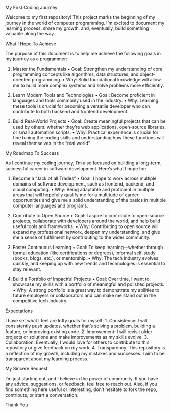 My First Coding Journey

Welcome to my first repository! This project marks the beginning of my journey in the world of computer programming. I’m excited to document my learning process, share my growth, and, eventually, build something valuable along the way.

What I Hope To Achieve 

The purpose of this document is to help me achieve the following goals in my journey as a programmer:

1. Master the Fundamentals
	•	Goal: Strengthen my understanding of core programming concepts like algorithms, data structures, and object-oriented programming.
	•	Why: Solid foundational knowledge will allow me to build more complex systems and solve problems more efficiently.

2. Learn Modern Tools and Technologies
	•	Goal: Become proficient in languages and tools commonly used in the industry.
	•	Why: Learning these tools is crucial for becoming a versatile developer who can contribute to both backend and frontend development.

3. Build Real-World Projects
	•	Goal: Create meaningful projects that can be used by others: whether they’re web applications, open-source libraries, or small automation scripts.
	•	Why: Practical experience is crucial for fine tuning the coding skills and understanding how these functions will reveal themselves in the “real world”

My Roadmap To Success 

As I continue my coding journey, I’m also focused on building a long-term, successful career in software development. Here’s what I hope for:

1. Become a “Jack of all Trades”
	•	Goal: I hope to work across multiple domains of software development, such as frontend, backend, and cloud computing.
	•	Why: Being adaptable and proficient in multiple areas that will hopefully qualify me for a multitude of career opportunities and give me a solid understanding of the basics in multiple computer languages and programs. 

2. Contribute to Open Source
	•	Goal: I aspire to contribute to open-source projects, collaborate with developers around the world, and help build useful tools and frameworks.
	•	Why: Contributing to open source will expand my professional network, deepen my understanding, and give me a sense of fulfillment by contributing to the wider community.


3. Foster Continuous Learning
	•	Goal: To keep learning—whether through formal education (like certifications or degrees), informal self-study (books, blogs, etc.), or mentorship.
	•	Why: The tech industry evolves quickly, and keeping up with new trends and technologies is essential to stay relevant.

4. Build a Portfolio of Impactful Projects
	•	Goal: Over time, I want to showcase my skills with a portfolio of meaningful and polished projects.
	•	Why: A strong portfolio is a great way to demonstrate my abilities to future employers or collaborators and can make me stand out in the competitive tech industry.



Expectations

I have set what I feel are lofty goals for myself:
	1.	Consistency: I will consistently push updates, whether that’s solving a problem, building a feature, or improving existing code.
	2.	Improvement: I will revisit older projects or solutions and make improvements as my skills evolve.
	3.	Collaboration: Eventually, I would love for others to contribute to this repository or give feedback on my work.
	4.	Transparency: This repository is a reflection of my growth, including my mistakes and successes. I aim to be transparent about my learning process.

My Sincere Request 

I’m just starting out, and I believe in the power of community. If you have any advice, suggestions, or feedback, feel free to reach out. Also, if you find something here useful or interesting, don’t hesitate to fork the repo, contribute, or start a conversation.

Thank You